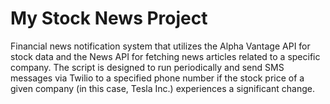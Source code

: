 ﻿# My Stock News Project
 Financial news notification system that utilizes the Alpha Vantage API for stock data and the News API for fetching news articles related to a specific company. The script is designed to run periodically and send SMS messages via Twilio to a specified phone number if the stock price of a given company (in this case, Tesla Inc.) experiences a significant change.
